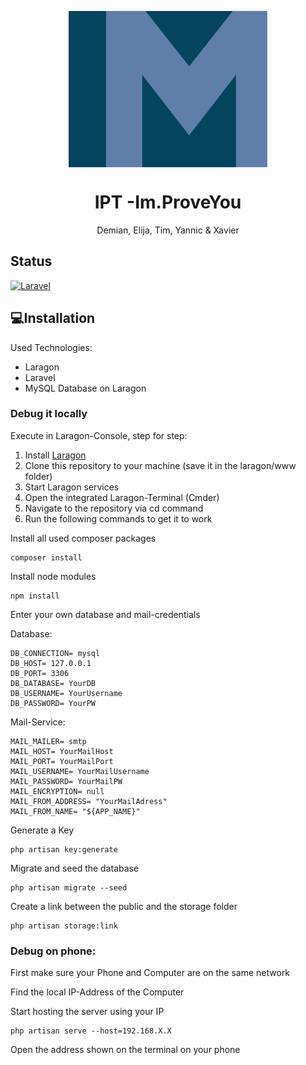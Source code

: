 <p align="center">
   <img align="center" src="./public/svg/logo.svg" height="250px">
</p>
<h1 align="center">
   IPT -Im.ProveYou
</h1>
<p align="center">
   Demian, Elija, Tim, Yannic & Xavier
</p>

## Status

[![Laravel](https://github.com/improveU/improveyou-website/actions/workflows/laravel.yml/badge.svg?branch=main)](https://github.com/improveU/improveyou-website/actions/workflows/laravel.yml)

## 💻Installation

Used Technologies:

* Laragon
* Laravel
* MySQL Database on Laragon

### Debug it locally

Execute in Laragon-Console, step for step:

1. Install [Laragon](https://laragon.org/download/index.html)
2. Clone this repository to your machine (save it in the laragon/www folder)
3. Start Laragon services
4. Open the integrated Laragon-Terminal (Cmder)
5. Navigate to the repository via cd command
6. Run the following commands to get it to work

Install all used composer packages

```
composer install
```

Install node modules

```
npm install
```

Enter your own database and mail-credentials

Database:

````
DB_CONNECTION= mysql
DB_HOST= 127.0.0.1
DB_PORT= 3306
DB_DATABASE= YourDB
DB_USERNAME= YourUsername
DB_PASSWORD= YourPW
````

Mail-Service:

````
MAIL_MAILER= smtp
MAIL_HOST= YourMailHost
MAIL_PORT= YourMailPort
MAIL_USERNAME= YourMailUsername
MAIL_PASSWORD= YourMailPW
MAIL_ENCRYPTION= null
MAIL_FROM_ADDRESS= "YourMailAdress"
MAIL_FROM_NAME= "${APP_NAME}"
````

Generate a Key

```
php artisan key:generate
```

Migrate and seed the database

```
php artisan migrate --seed
```

Create a link between the public and the storage folder

```
php artisan storage:link
```

### Debug on phone:

First make sure your Phone and Computer are on the same network

Find the local IP-Address of the Computer

Start hosting the server using your IP

```
php artisan serve --host=192.168.X.X
````

Open the address shown on the terminal on your phone
